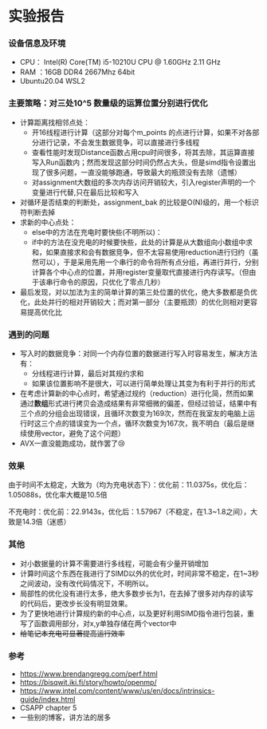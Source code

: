 # 实验报告

### 设备信息及环境

- CPU： Intel(R) Core(TM) i5-10210U CPU @ 1.60GHz   2.11 GHz
- RAM ：16GB   DDR4   2667Mhz   64bit
- Ubuntu20.04    WSL2

### 主要策略：对三处10^5 数量级的运算位置分别进行优化

- 计算距离找相邻点处：
  - 开16线程进行计算（这部分对每个m_points 的点进行计算，如果不对各部分进行记录，不会发生数据竞争，可以直接进行多线程
  - 查看性能时发现Distance函数占用cpu时间很多，将其去除，其运算直接写入Run函数内；然而发现这部分时间仍然占大头，但是simd指令设置出现了很多问题，一直没能够跑通，导致最大的瓶颈没有去除（遗憾）
  - 对assignment大数组的多次内存访问开销较大，引入register声明的一个变量进行代替,只在最后比较和写入
- 对循环是否结束的判断处，assignment_bak 的比较是O(N)级的，用一个标识符判断去掉
- 求新的中心点处：
  - else中的方法在充电时要快些(不明所以)：
  - if中的方法在没充电的时候要快些，此处的计算是从大数组向小数组中求和，如果直接求和会有数据竞争，但不太容易使用reduction进行归约（虽然可以），于是采用先用一个串行的命令将所有点分组，再进行并行，分别计算各个中心点的位置，并用register变量取代直接进行内存读写。（但由于该串行命令的原因，只优化了零点几秒）
- 最后发现，对以加法为主的简单计算的第三处位置的优化，绝大多数都是负优化，此处并行的相对开销较大；而对第一部分（主要瓶颈）的优化则相对更容易提高优化比

### 遇到的问题

- 写入时的数据竞争：对同一个内存位置的数据进行写入时容易发生，解决方法有：
  - 分线程进行计算，最后对其规约求和
  - 如果该位置影响不是很大，可以进行简单处理让其变为有利于并行的形式
- 在考虑计算新的中心点时，希望通过规约（reduction）进行化简，然而如果通过**数组**形式进行拷贝会造成结果有非常细微的偏差，但经过验证，结果中有三个点的分组会出现错误，且循环次数变为169次，然而在我室友的电脑上运行时这三个点的错误变为一个点，循环次数变为167次，我不明白（最后是继续使用vector，避免了这个问题）
- AVX一直没能跑成功，就作罢了😢

### 效果

由于时间不太稳定，大致为（均为充电状态下）：优化前：11.0375s，优化后：1.05088s，优化率大概是10.5倍

不充电时：优化前：22.9143s，优化后：1.57967（不稳定，在1.3~1.8之间），大致是14.3倍（迷惑）

### 其他

- 对小数据量的计算不需要进行多线程，可能会有少量开销增加
- 计算时间这个东西在我进行了SIMD以外的优化时，时间非常不稳定，在1~3秒之间波动，没有改代码情况下，不明所以。
- 局部性的优化没有进行太多，绝大多数步长为1，在去掉了很多对内存的读写的代码后，更改步长没有明显效果。
- 为了更快地进行计算规约新的中心点，以及更好利用SIMD指令进行包装，重写了函数调用部分，对x,y单独存储在两个vector中
- ~~给笔记本充电可显著提高运行效率~~

### 参考

- https://www.brendangregg.com/perf.html
- https://bisqwit.iki.fi/story/howto/openmp/
- https://www.intel.com/content/www/us/en/docs/intrinsics-guide/index.html
- CSAPP chapter 5
- 一些别的博客，讲方法的居多

